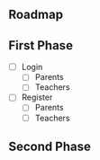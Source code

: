 ## Roadmap

## First Phase
-[ ] Login
    -[ ] Parents
    -[ ] Teachers

-[ ] Register
   -[ ] Parents 
   -[ ] Teachers

## Second Phase
